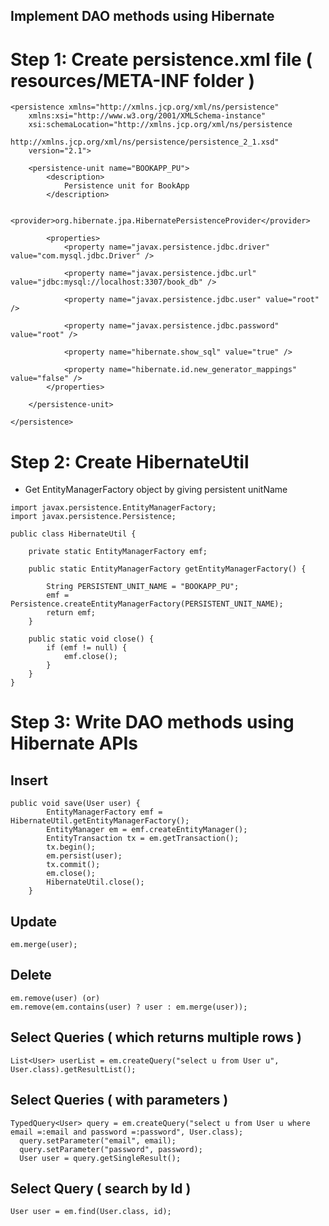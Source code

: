 ## Implement DAO methods using Hibernate


# Step 1: Create persistence.xml file ( resources/META-INF folder )
```
<persistence xmlns="http://xmlns.jcp.org/xml/ns/persistence"
	xmlns:xsi="http://www.w3.org/2001/XMLSchema-instance"
	xsi:schemaLocation="http://xmlns.jcp.org/xml/ns/persistence
             http://xmlns.jcp.org/xml/ns/persistence/persistence_2_1.xsd"
	version="2.1">

	<persistence-unit name="BOOKAPP_PU">
		<description>
            Persistence unit for BookApp
        </description>

		<provider>org.hibernate.jpa.HibernatePersistenceProvider</provider>

		<properties>
			<property name="javax.persistence.jdbc.driver" value="com.mysql.jdbc.Driver" />

			<property name="javax.persistence.jdbc.url" value="jdbc:mysql://localhost:3307/book_db" />

			<property name="javax.persistence.jdbc.user" value="root" />

			<property name="javax.persistence.jdbc.password" value="root" />

			<property name="hibernate.show_sql" value="true" />

			<property name="hibernate.id.new_generator_mappings" value="false" />
		</properties>

	</persistence-unit>

</persistence>
```

# Step 2: Create HibernateUtil 
* Get EntityManagerFactory object by giving persistent unitName
```
import javax.persistence.EntityManagerFactory;
import javax.persistence.Persistence;

public class HibernateUtil {

	private static EntityManagerFactory emf;

	public static EntityManagerFactory getEntityManagerFactory() {

		String PERSISTENT_UNIT_NAME = "BOOKAPP_PU";
		emf = Persistence.createEntityManagerFactory(PERSISTENT_UNIT_NAME);
		return emf;
	}

	public static void close() {
		if (emf != null) {
			emf.close();
		}
	}
}
```

# Step 3: Write DAO methods using Hibernate APIs

## Insert
```
public void save(User user) {
		EntityManagerFactory emf = HibernateUtil.getEntityManagerFactory();
		EntityManager em = emf.createEntityManager();
		EntityTransaction tx = em.getTransaction();
		tx.begin();
		em.persist(user);
		tx.commit();
		em.close();
		HibernateUtil.close();
	}
  ```
  
  ## Update
  ```
  em.merge(user);
  ```
  
  ## Delete
  ```
  em.remove(user) (or)
  em.remove(em.contains(user) ? user : em.merge(user));
  ```
  
  ## Select Queries ( which returns multiple rows )
  ```
  List<User> userList = em.createQuery("select u from User u", User.class).getResultList();
  ```
  
  ## Select Queries ( with parameters )
  ```
  TypedQuery<User> query = em.createQuery("select u from User u where email =:email and password =:password", User.class);
	query.setParameter("email", email);
	query.setParameter("password", password);
	User user = query.getSingleResult();
  ```
  
## Select Query ( search by Id )
```
User user = em.find(User.class, id);
```
